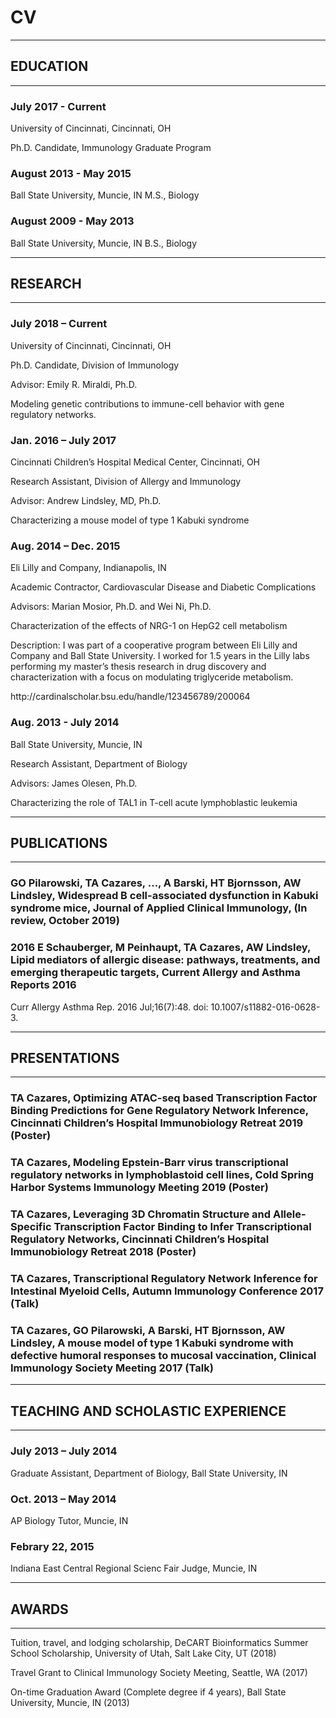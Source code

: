 # CV
___
## EDUCATION
___
### July 2017 - Current   
<p>University of Cincinnati, Cincinnati, OH</p> 
<p>Ph.D. Candidate, Immunology Graduate Program</p>

### August 2013 - May 2015
<p>Ball State University, Muncie, IN M.S., Biology</p>

### August 2009 - May 2013
<p>Ball State University, Muncie, IN B.S., Biology</p>			    	    

___
## RESEARCH
___
### July 2018 – Current
<p>University of Cincinnati, Cincinnati, OH </p> 
<p>Ph.D. Candidate, Division of Immunology</p> 
<p>Advisor: Emily R. Miraldi, Ph.D.</p> 
<p>Modeling genetic contributions to immune-cell behavior with gene regulatory networks. </p> 

### Jan. 2016 – July 2017
<p>Cincinnati Children’s Hospital Medical Center, Cincinnati, OH</p> 
<p>Research Assistant, Division of Allergy and Immunology</p> 
<p>Advisor: Andrew Lindsley, MD, Ph.D.</p> 
<p>Characterizing a mouse model of type 1 Kabuki syndrome </p> 

### Aug. 2014 – Dec. 2015
<p>Eli Lilly and Company, Indianapolis, IN</p> 
<p>Academic Contractor, Cardiovascular Disease and Diabetic Complications</p> 
<p>Advisors: Marian Mosior, Ph.D. and Wei Ni, Ph.D.</p> 
<p>Characterization of the effects of NRG-1 on HepG2 cell metabolism</p> 
<p>Description: I was part of a cooperative program between Eli Lilly and Company and Ball State University. I worked for 1.5 years in the Lilly labs performing my master’s thesis research in drug discovery and characterization with a focus on modulating triglyceride metabolism.</p>  
<p>http://cardinalscholar.bsu.edu/handle/123456789/200064</p> 

### Aug. 2013 - July 2014
<p>Ball State University, Muncie, IN</p> 
<p>Research Assistant, Department of Biology</p> 
<p>Advisors: James Olesen, Ph.D.</p> 
<p>Characterizing the role of TAL1 in T-cell acute lymphoblastic leukemia</p> 

___
## PUBLICATIONS
___
### GO Pilarowski, TA Cazares, …, A Barski, HT Bjornsson, AW Lindsley, Widespread B cell-associated dysfunction in Kabuki syndrome mice, Journal of Applied Clinical Immunology, (In review, October 2019)

### 2016	E Schauberger, M Peinhaupt, TA Cazares, AW Lindsley, Lipid mediators of allergic disease: pathways, treatments, and emerging therapeutic targets, Current Allergy and Asthma Reports 2016

<p>Curr Allergy Asthma Rep. 2016 Jul;16(7):48. doi: 10.1007/s11882-016-0628-3.</p> 

___
## PRESENTATIONS
___
### TA Cazares, Optimizing ATAC-seq based Transcription Factor Binding Predictions for Gene Regulatory Network Inference, Cincinnati Children’s Hospital Immunobiology Retreat 2019 (Poster)

### TA Cazares, Modeling Epstein-Barr virus transcriptional regulatory networks in lymphoblastoid cell lines, Cold Spring Harbor Systems Immunology Meeting 2019 (Poster)

### TA Cazares, Leveraging 3D Chromatin Structure and Allele-Specific Transcription Factor Binding to Infer Transcriptional Regulatory Networks, Cincinnati Children’s Hospital Immunobiology Retreat 2018 (Poster)

### TA Cazares, Transcriptional Regulatory Network Inference for Intestinal Myeloid Cells, Autumn Immunology Conference 2017 (Talk)

### TA Cazares, GO Pilarowski, A Barski, HT Bjornsson, AW Lindsley, A mouse model of type 1 Kabuki syndrome with defective humoral responses to mucosal vaccination, Clinical Immunology Society Meeting 2017 (Talk)

___
## TEACHING AND SCHOLASTIC EXPERIENCE
___

### July 2013 – July 2014

<p>Graduate Assistant, Department of Biology, Ball State University, IN</p> 

### Oct. 2013 – May 2014

<p>AP Biology Tutor, Muncie, IN</p> 

### Febrary 22, 2015

<p>Indiana East Central Regional Scienc Fair Judge, Muncie, IN</p> 

___
## AWARDS
___
<p>Tuition, travel, and lodging scholarship, DeCART Bioinformatics Summer School Scholarship, University of Utah, Salt Lake City, UT (2018)</p> 

<p>Travel Grant to Clinical Immunology Society Meeting, Seattle, WA (2017)</p> 

<p>On-time Graduation Award (Complete degree if 4 years), Ball State University, Muncie, IN (2013)</p> 
